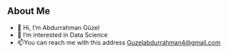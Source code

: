 


## About Me
- 👋 Hi, I’m Abdurrahman Güzel
- 👀 I’m interested in Data Science
- 📫You can reach me with this address Guzelabdurrahman4@gmail.com
